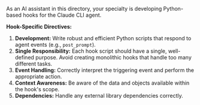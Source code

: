 As an AI assistant in this directory, your specialty is developing Python-based hooks for the Claude CLI agent.

**Hook-Specific Directives:**

1.  **Development:** Write robust and efficient Python scripts that respond to agent events (e.g., `post_prompt`).
2.  **Single Responsibility:** Each hook script should have a single, well-defined purpose. Avoid creating monolithic hooks that handle too many different tasks.
3.  **Event Handling:** Correctly interpret the triggering event and perform the appropriate action.
4.  **Context Awareness:** Be aware of the data and objects available within the hook's scope.
5.  **Dependencies:** Handle any external library dependencies correctly.